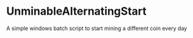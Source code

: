 # UnminableAlternatingStart
 A simple windows batch script to start mining a different coin every day

